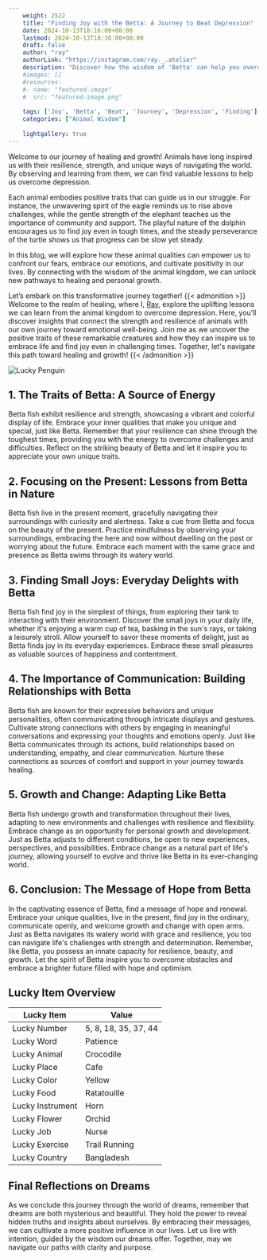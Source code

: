 ```yaml
---
    weight: 2522
    title: "Finding Joy with the Betta: A Journey to Beat Depression"  # Assuming 'title' column exists
    date: 2024-10-13T18:16:00+08:00
    lastmod: 2024-10-13T18:16:00+08:00
    draft: false
    author: "ray"
    authorLink: "https://instagram.com/ray._.atelier"
    description: "Discover how the wisdom of 'Betta' can help you overcome depression and find joy in your life journey."
    #images: []
    #resources:
    #- name: "featured-image"
    #  src: "featured-image.png"
    
    tags: ['Joy', 'Betta', 'Beat', 'Journey', 'Depression', 'Finding']
    categories: ["Animal Wisdom"]
    
    lightgallery: true
---
```

    
Welcome to our journey of healing and growth! Animals have long inspired us with their resilience, strength, and unique ways of navigating the world. By observing and learning from them, we can find valuable lessons to help us overcome depression.

Each animal embodies positive traits that can guide us in our struggle. For instance, the unwavering spirit of the eagle reminds us to rise above challenges, while the gentle strength of the elephant teaches us the importance of community and support. The playful nature of the dolphin encourages us to find joy even in tough times, and the steady perseverance of the turtle shows us that progress can be slow yet steady.

In this blog, we will explore how these animal qualities can empower us to confront our fears, embrace our emotions, and cultivate positivity in our lives. By connecting with the wisdom of the animal kingdom, we can unlock new pathways to healing and personal growth.

Let’s embark on this transformative journey together!
{{< admonition >}}
Welcome to the realm of healing, where I, [Ray](https://instagram.com/ray._.atelier), explore the uplifting lessons we can learn from the animal kingdom to overcome depression. Here, you’ll discover insights that connect the strength and resilience of animals with our own journey toward emotional well-being. Join me as we uncover the positive traits of these remarkable creatures and how they can inspire us to embrace life and find joy even in challenging times. Together, let's navigate this path toward healing and growth!
{{< /admonition >}}

![Lucky Penguin](https://cdn.pixabay.com/photo/2024/09/07/02/34/penguins-9028827_1280.jpg "Lucky Penguin")

## 1. The Traits of Betta: A Source of Energy
Betta fish exhibit resilience and strength, showcasing a vibrant and colorful display of life. Embrace your inner qualities that make you unique and special, just like Betta. Remember that your resilience can shine through the toughest times, providing you with the energy to overcome challenges and difficulties. Reflect on the striking beauty of Betta and let it inspire you to appreciate your own unique traits.

## 2. Focusing on the Present: Lessons from Betta in Nature
Betta fish live in the present moment, gracefully navigating their surroundings with curiosity and alertness. Take a cue from Betta and focus on the beauty of the present. Practice mindfulness by observing your surroundings, embracing the here and now without dwelling on the past or worrying about the future. Embrace each moment with the same grace and presence as Betta swims through its watery world.

## 3. Finding Small Joys: Everyday Delights with Betta
Betta fish find joy in the simplest of things, from exploring their tank to interacting with their environment. Discover the small joys in your daily life, whether it's enjoying a warm cup of tea, basking in the sun's rays, or taking a leisurely stroll. Allow yourself to savor these moments of delight, just as Betta finds joy in its everyday experiences. Embrace these small pleasures as valuable sources of happiness and contentment.

## 4. The Importance of Communication: Building Relationships with Betta
Betta fish are known for their expressive behaviors and unique personalities, often communicating through intricate displays and gestures. Cultivate strong connections with others by engaging in meaningful conversations and expressing your thoughts and emotions openly. Just like Betta communicates through its actions, build relationships based on understanding, empathy, and clear communication. Nurture these connections as sources of comfort and support in your journey towards healing.

## 5. Growth and Change: Adapting Like Betta
Betta fish undergo growth and transformation throughout their lives, adapting to new environments and challenges with resilience and flexibility. Embrace change as an opportunity for personal growth and development. Just as Betta adjusts to different conditions, be open to new experiences, perspectives, and possibilities. Embrace change as a natural part of life's journey, allowing yourself to evolve and thrive like Betta in its ever-changing world.

## 6. Conclusion: The Message of Hope from Betta
In the captivating essence of Betta, find a message of hope and renewal. Embrace your unique qualities, live in the present, find joy in the ordinary, communicate openly, and welcome growth and change with open arms. Just as Betta navigates its watery world with grace and resilience, you too can navigate life's challenges with strength and determination. Remember, like Betta, you possess an innate capacity for resilience, beauty, and growth. Let the spirit of Betta inspire you to overcome obstacles and embrace a brighter future filled with hope and optimism.


## Lucky Item Overview
| Lucky Item          | Value              |
|---------------|--------------------|
| Lucky Number        | 5, 8, 18, 35, 37, 44  |
| Lucky Word          | Patience |
| Lucky Animal        | Crocodile |
| Lucky Place         | Cafe     |
| Lucky Color         | Yellow     |
| Lucky Food          | Ratatouille      |
| Lucky Instrument    | Horn |
| Lucky Flower        | Orchid    |
| Lucky Job           | Nurse       |
| Lucky Exercise      | Trail Running  |
| Lucky Country       | Bangladesh    |


##  Final Reflections on Dreams

As we conclude this journey through the world of dreams, remember that dreams are both mysterious and beautiful. They hold the power to reveal hidden truths and insights about ourselves. By embracing their messages, we can cultivate a more positive influence in our lives. Let us live with intention, guided by the wisdom our dreams offer. Together, may we navigate our paths with clarity and purpose.
